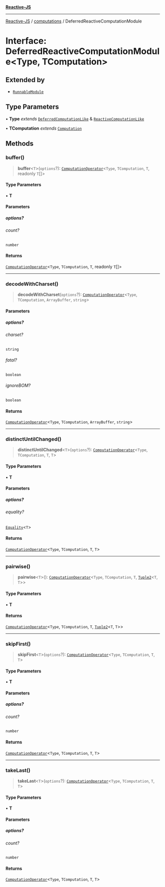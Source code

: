 [**Reactive-JS**](../../README.md)

***

[Reactive-JS](../../README.md) / [computations](../README.md) / DeferredReactiveComputationModule

# Interface: DeferredReactiveComputationModule\<Type, TComputation\>

## Extended by

- [`RunnableModule`](../Runnable/interfaces/RunnableModule.md)

## Type Parameters

• **Type** *extends* [`DeferredComputationLike`](DeferredComputationLike.md) & [`ReactiveComputationLike`](ReactiveComputationLike.md)

• **TComputation** *extends* [`Computation`](Computation.md)

## Methods

### buffer()

> **buffer**\<`T`\>(`options`?): [`ComputationOperator`](../type-aliases/ComputationOperator.md)\<`Type`, `TComputation`, `T`, readonly `T`[]\>

#### Type Parameters

• **T**

#### Parameters

##### options?

###### count?

`number`

#### Returns

[`ComputationOperator`](../type-aliases/ComputationOperator.md)\<`Type`, `TComputation`, `T`, readonly `T`[]\>

***

### decodeWithCharset()

> **decodeWithCharset**(`options`?): [`ComputationOperator`](../type-aliases/ComputationOperator.md)\<`Type`, `TComputation`, `ArrayBuffer`, `string`\>

#### Parameters

##### options?

###### charset?

`string`

###### fatal?

`boolean`

###### ignoreBOM?

`boolean`

#### Returns

[`ComputationOperator`](../type-aliases/ComputationOperator.md)\<`Type`, `TComputation`, `ArrayBuffer`, `string`\>

***

### distinctUntilChanged()

> **distinctUntilChanged**\<`T`\>(`options`?): [`ComputationOperator`](../type-aliases/ComputationOperator.md)\<`Type`, `TComputation`, `T`, `T`\>

#### Type Parameters

• **T**

#### Parameters

##### options?

###### equality?

[`Equality`](../../functions/type-aliases/Equality.md)\<`T`\>

#### Returns

[`ComputationOperator`](../type-aliases/ComputationOperator.md)\<`Type`, `TComputation`, `T`, `T`\>

***

### pairwise()

> **pairwise**\<`T`\>(): [`ComputationOperator`](../type-aliases/ComputationOperator.md)\<`Type`, `TComputation`, `T`, [`Tuple2`](../../functions/type-aliases/Tuple2.md)\<`T`, `T`\>\>

#### Type Parameters

• **T**

#### Returns

[`ComputationOperator`](../type-aliases/ComputationOperator.md)\<`Type`, `TComputation`, `T`, [`Tuple2`](../../functions/type-aliases/Tuple2.md)\<`T`, `T`\>\>

***

### skipFirst()

> **skipFirst**\<`T`\>(`options`?): [`ComputationOperator`](../type-aliases/ComputationOperator.md)\<`Type`, `TComputation`, `T`, `T`\>

#### Type Parameters

• **T**

#### Parameters

##### options?

###### count?

`number`

#### Returns

[`ComputationOperator`](../type-aliases/ComputationOperator.md)\<`Type`, `TComputation`, `T`, `T`\>

***

### takeLast()

> **takeLast**\<`T`\>(`options`?): [`ComputationOperator`](../type-aliases/ComputationOperator.md)\<`Type`, `TComputation`, `T`, `T`\>

#### Type Parameters

• **T**

#### Parameters

##### options?

###### count?

`number`

#### Returns

[`ComputationOperator`](../type-aliases/ComputationOperator.md)\<`Type`, `TComputation`, `T`, `T`\>
